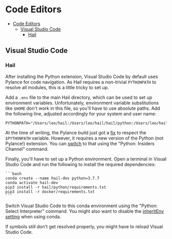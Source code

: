 # Code Editors

- [Code Editors](#code-editors)
  - [Visual Studio Code](#visual-studio-code)
    - [Hail](#hail)

## Visual Studio Code

### Hail

After installing the Python extension, Visual Studio Code by default uses
Pylance for code navigation. As Hail requires a non-trivial `PYTHONPATH` to
resolve all modules, this is a little tricky to set up.

Add a `.env` file to the main Hail directory, which can be used to set up
environment variables. Unfortunately, environment variable substitutions like
`$HOME` don't work in this file, so you'll have to use absolute paths. Add the
following line, adjusted accordingly for your system and user name:

    PYTHONPATH="/Users/leo/hail:/Users/leo/hail/hail/python:/Users/leo/hail/gear:/Users/leo/hail/web_common"

At the time of writing, the Pylance build just got a
[fix](https://github.com/microsoft/pylance-release/issues/275) to respect the
`$PYTHONPATH` variable. However, it requires a new version of the Python (not
Pylance!) extension. You can
[switch](https://devblogs.microsoft.com/python/python-in-visual-studio-code-august-2019-release/)
to that using the "Python: Insiders Channel" command.

Finally, you'll have to set up a Python environment. Open a terminal in Visual
Studio Code and run the following to install the required dependencies:

    ```bash
    conda create --name hail-dev python=3.7.7
    conda activate hail-dev
    pip3 install -r hail/python/requirements.txt
    pip3 install -r docker/requirements.txt
    ```

Switch Visual Studio Code to this conda environment using the "Python: Select
Interpreter" command. You might also want to disable the
[inheritEnv setting](https://github.com/microsoft/vscode-python/issues/7607)
when using conda.

If symbols still don't get resolved properly, you might have to reload Visual
Studio Code.
